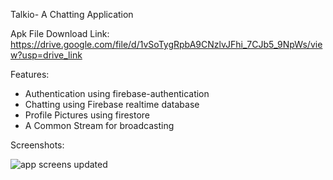 Talkio- A Chatting Application

Apk File Download Link: 
https://drive.google.com/file/d/1vSoTygRpbA9CNzlvJFhi_7CJb5_9NpWs/view?usp=drive_link

Features:
  - Authentication using firebase-authentication
  - Chatting using Firebase realtime database
  - Profile Pictures using firestore
  - A Common Stream for broadcasting
    
Screenshots: 

![app screens updated](https://github.com/harshjoshi004/Talkio-ChattingApp/assets/138373025/14381c28-0cfc-4d9a-a33e-4f903a651809)
